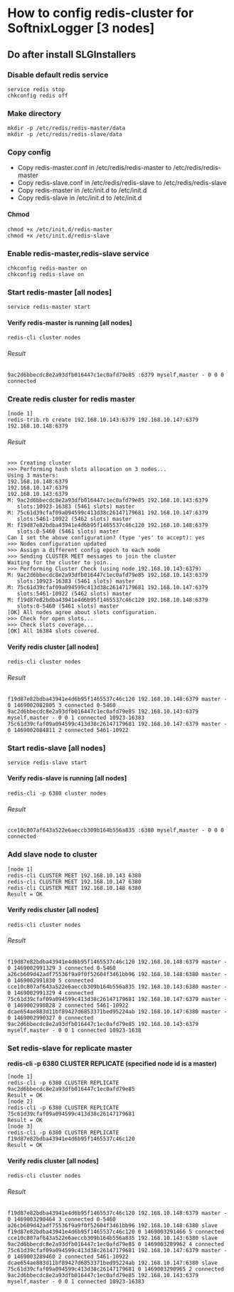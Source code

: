 # How to config redis-cluster for SoftnixLogger [3 nodes]

## Do after install SLGInstallers

### Disable default redis service
```
service redis stop
chkconfig redis off
```

### Make directory
```
mkdir -p /etc/redis/redis-master/data
mkdir -p /etc/redis/redis-slave/data
```

### Copy config
* Copy redis-master.conf in /etc/redis/redis-master to /etc/redis/redis-master
* Copy redis-slave.conf in /etc/redis/redis-slave to /etc/redis/redis-slave
* Copy redis-master in /etc/init.d to /etc/init.d
* Copy redis-slave in /etc/init.d to /etc/init.d

#### Chmod
```
chmod +x /etc/init.d/redis-master
chmod +x /etc/init.d/redis-slave
```

### Enable redis-master,redis-slave service
```
chkconfig redis-master on
chkconfig redis-slave on
```

### Start redis-master **[all nodes]**
```
service redis-master start
```
#### Verify redis-master is running **[all nodes]**
```
redis-cli cluster nodes
```
###### Result
```
9ac2d6bbecdc8e2a93dfb016447c1ec0afd79e85 :6379 myself,master - 0 0 0 connected
```

### Create redis cluster for redis master
```
[node 1]
redis-trib.rb create 192.168.10.143:6379 192.168.10.147:6379 192.168.10.148:6379
```

###### Result
```
>>> Creating cluster
>>> Performing hash slots allocation on 3 nodes...
Using 3 masters:
192.168.10.148:6379
192.168.10.147:6379
192.168.10.143:6379
M: 9ac2d6bbecdc8e2a93dfb016447c1ec0afd79e85 192.168.10.143:6379
   slots:10923-16383 (5461 slots) master
M: 75c61d39cfaf09a094599c413d38c26147179681 192.168.10.147:6379
   slots:5461-10922 (5462 slots) master
M: f19d87e82bdba43941e4d6b95f1465537c46c120 192.168.10.148:6379
   slots:0-5460 (5461 slots) master
Can I set the above configuration? (type 'yes' to accept): yes
>>> Nodes configuration updated
>>> Assign a different config epoch to each node
>>> Sending CLUSTER MEET messages to join the cluster
Waiting for the cluster to join..
>>> Performing Cluster Check (using node 192.168.10.143:6379)
M: 9ac2d6bbecdc8e2a93dfb016447c1ec0afd79e85 192.168.10.143:6379
   slots:10923-16383 (5461 slots) master
M: 75c61d39cfaf09a094599c413d38c26147179681 192.168.10.147:6379
   slots:5461-10922 (5462 slots) master
M: f19d87e82bdba43941e4d6b95f1465537c46c120 192.168.10.148:6379
   slots:0-5460 (5461 slots) master
[OK] All nodes agree about slots configuration.
>>> Check for open slots...
>>> Check slots coverage...
[OK] All 16384 slots covered.
```

#### Verify redis cluster **[all nodes]**
```
redis-cli cluster nodes
```
###### Result
```
f19d87e82bdba43941e4d6b95f1465537c46c120 192.168.10.148:6379 master - 0 1469002082805 3 connected 0-5460
9ac2d6bbecdc8e2a93dfb016447c1ec0afd79e85 192.168.10.143:6379 myself,master - 0 0 1 connected 10923-16383
75c61d39cfaf09a094599c413d38c26147179681 192.168.10.147:6379 master - 0 1469002084811 2 connected 5461-10922
```

### Start redis-slave **[all nodes]**
```
service redis-slave start
```
#### Verify redis-slave is running **[all nodes]**
```
redis-cli -p 6380 cluster nodes
```
###### Result
```
cce10c807af643a522e6aeccb309b164b556a835 :6380 myself,master - 0 0 0 connected
```
### Add slave node to cluster
```
[node 1]
redis-cli CLUSTER MEET 192.168.10.143 6380
redis-cli CLUSTER MEET 192.168.10.147 6380
redis-cli CLUSTER MEET 192.168.10.148 6380
Result = OK
```
#### Verify redis cluster **[all nodes]**
```
redis-cli cluster nodes
```
###### Result
```
f19d87e82bdba43941e4d6b95f1465537c46c120 192.168.10.148:6379 master - 0 1469002991329 3 connected 0-5460
a26cb609d42adf75536f9a9f0f52604f3461bb96 192.168.10.148:6380 master - 0 1469002991830 5 connected
cce10c807af643a522e6aeccb309b164b556a835 192.168.10.143:6380 master - 0 1469002991329 4 connected
75c61d39cfaf09a094599c413d38c26147179681 192.168.10.147:6379 master - 0 1469002990828 2 connected 5461-10922
dcae654ae883d11bf89427d6853371bed95224ab 192.168.10.147:6380 master - 0 1469002990327 0 connected
9ac2d6bbecdc8e2a93dfb016447c1ec0afd79e85 192.168.10.143:6379 myself,master - 0 0 1 connected 10923-1638
```

### Set redis-slave for replicate master
**redis-cli -p 6380 CLUSTER REPLICATE (specified node id is a master)**
```
[node 1]
redis-cli -p 6380 CLUSTER REPLICATE 9ac2d6bbecdc8e2a93dfb016447c1ec0afd79e85
Result = OK
[node 2]
redis-cli -p 6380 CLUSTER REPLICATE 75c61d39cfaf09a094599c413d38c26147179681
Result = OK
[node 3]
redis-cli -p 6380 CLUSTER REPLICATE f19d87e82bdba43941e4d6b95f1465537c46c120
Result = OK
```
#### Verify redis cluster **[all nodes]**
```
redis-cli cluster nodes
```
###### Result
```
f19d87e82bdba43941e4d6b95f1465537c46c120 192.168.10.148:6379 master - 0 1469003290464 3 connected 0-5460
a26cb609d42adf75536f9a9f0f52604f3461bb96 192.168.10.148:6380 slave f19d87e82bdba43941e4d6b95f1465537c46c120 0 1469003291466 5 connected
cce10c807af643a522e6aeccb309b164b556a835 192.168.10.143:6380 slave 9ac2d6bbecdc8e2a93dfb016447c1ec0afd79e85 0 1469003289962 4 connected
75c61d39cfaf09a094599c413d38c26147179681 192.168.10.147:6379 master - 0 1469003289460 2 connected 5461-10922
dcae654ae883d11bf89427d6853371bed95224ab 192.168.10.147:6380 slave 75c61d39cfaf09a094599c413d38c26147179681 0 1469003290965 2 connected
9ac2d6bbecdc8e2a93dfb016447c1ec0afd79e85 192.168.10.143:6379 myself,master - 0 0 1 connected 10923-16383
```




